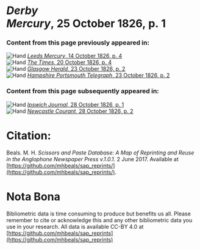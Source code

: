 # *Derby Mercury*, 25 October 1826, p. 1  
  
### Content from this page previously appeared in:  
![Hand](http://scissorsandpaste.net/wp-content/uploads/2017/06/smallhandpointer.png) [*Leeds Mercury*, 14 October 1826, p. 4](https://mhbeals.github.io/sap_html/Leeds-Mercury/Leeds-Mercury-14-October-1826-p-4)  
![Hand](http://scissorsandpaste.net/wp-content/uploads/2017/06/smallhandpointer.png) [*The Times*, 20 October 1826, p. 4](https://mhbeals.github.io/sap_html/The-Times/The-Times-20-October-1826-p-4)  
![Hand](http://scissorsandpaste.net/wp-content/uploads/2017/06/smallhandpointer.png) [*Glasgow Herald*, 23 October 1826, p. 2](https://mhbeals.github.io/sap_html/Glasgow-Herald/Glasgow-Herald-23-October-1826-p-2)  
![Hand](http://scissorsandpaste.net/wp-content/uploads/2017/06/smallhandpointer.png) [*Hampshire Portsmouth Telegraph*, 23 October 1826, p. 2](https://mhbeals.github.io/sap_html/Hampshire-Portsmouth-Telegraph/Hampshire-Portsmouth-Telegraph-23-October-1826-p-2)  
  
### Content from this page subsequently appeared in:  
![Hand](http://scissorsandpaste.net/wp-content/uploads/2017/06/smallhandpointer.png) [*Ipswich Journal*, 28 October 1826, p. 1](https://mhbeals.github.io/sap_html/Ipswich-Journal/Ipswich-Journal-28-October-1826-p-1)  
![Hand](http://scissorsandpaste.net/wp-content/uploads/2017/06/smallhandpointer.png) [*Newcastle Courant*, 28 October 1826, p. 2](https://mhbeals.github.io/sap_html/Newcastle-Courant/Newcastle-Courant-28-October-1826-p-2)  


# Citation: 

Beals. M. H. *Scissors and Paste Database: A Map of Reprinting and Reuse in the Anglophone Newspaper Press v.1.0.1.* 2 June 2017. Available at [https://github.com/mhbeals/sap_reprints/](https://github.com/mhbeals/sap_reprints/). 

# Nota Bona

Bibliometric data is time consuming to produce but benefits us all. Please remember to cite or acknowledge this and any other bibliometric data you use in your research. All data is available CC-BY 4.0 at [https://github.com/mhbeals/sap_reprints](https://github.com/mhbeals/sap_reprints)